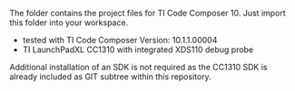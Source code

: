 The folder contains the project files for TI Code Composer 10.
Just import this folder into your workspace.

* tested with TI Code Composer Version: 10.1.1.00004
* TI LaunchPadXL CC1310 with integrated XDS110 debug probe

Additional installation of an SDK is not required as the CC1310 SDK is already included as GIT subtree within this repository.
